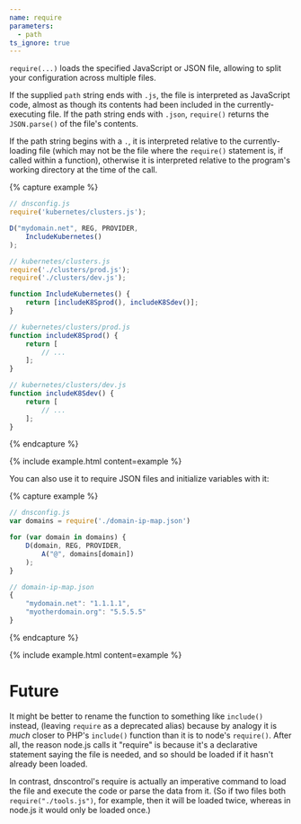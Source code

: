 ```yaml
---
name: require
parameters:
  - path
ts_ignore: true
---
```


`require(...)` loads the specified JavaScript or JSON file, allowing
to split your configuration across multiple files.

If the supplied `path` string ends with `.js`, the file is interpreted
as JavaScript code, almost as though its contents had been included in
the currently-executing file.  If  the path string ends with `.json`,
`require()` returns the `JSON.parse()` of the file's contents.

If the path string begins with a `.`, it is interpreted relative to
the currently-loading file (which may not be the file where the
`require()` statement is, if called within a function), otherwise it
is interpreted relative to the program's working directory at the time
of the call.

{% capture example %}
```js
// dnsconfig.js
require('kubernetes/clusters.js');

D("mydomain.net", REG, PROVIDER,
    IncludeKubernetes()
);
```

```js
// kubernetes/clusters.js
require('./clusters/prod.js');
require('./clusters/dev.js');

function IncludeKubernetes() {
    return [includeK8Sprod(), includeK8Sdev()];
}
```

```js
// kubernetes/clusters/prod.js
function includeK8Sprod() {
    return [
        // ...
    ];
}
```

```js
// kubernetes/clusters/dev.js
function includeK8Sdev() {
    return [
        // ...
    ];
}
```
{% endcapture %}

{% include example.html content=example %}

You can also use it to require JSON files and initialize variables with it:

{% capture example %}
```js
// dnsconfig.js
var domains = require('./domain-ip-map.json')

for (var domain in domains) {
    D(domain, REG, PROVIDER,
        A("@", domains[domain])
    );
}
```

```js
// domain-ip-map.json
{
    "mydomain.net": "1.1.1.1",
    "myotherdomain.org": "5.5.5.5"
}
```
{% endcapture %}

{% include example.html content=example %}

# Future

It might be better to rename the function to something like
`include()` instead, (leaving `require` as a deprecated alias) because
by analogy it is *much* closer to PHP's `include()` function than it
is to node's `require()`.  After all, the reason node.js calls it
"require" is because it's a declarative statement saying the file is
needed, and so should be loaded if it hasn't already been loaded.

In contrast, dnscontrol's require is actually an imperative command to
load the file and execute the code or parse the data from it.  (So if
two files both `require("./tools.js")`, for example, then it will be
loaded twice, whereas in node.js it would only be loaded once.)
